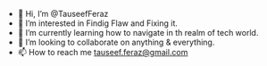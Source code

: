 - 👋 Hi, I’m @TauseefFeraz
- 👀 I’m interested in Findig Flaw and Fixing it.
- 🌱 I’m currently learning how to navigate in th realm of tech world.
- 💞️ I’m looking to collaborate on anything & everything.
- 📫 How to reach me tauseef.feraz@gmail.com


